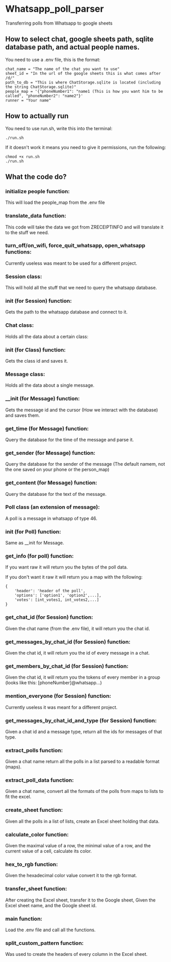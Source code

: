 # Whatsapp_poll_parser
Transferring polls from Whatsapp to google sheets

## How to select chat, google sheets path, sqlite database path, and actual people names.
You need to use a .env file, this is the format:
```
chat_name = "The name of the chat you want to use"
sheet_id = "In the url of the google sheets this is what comes after /d/"
path_to_db = "This is where ChatStorage.sqlite is located (including the string ChatStorage.sqlite)"
people_map = '{"phoneNumber1": "name1 (This is how you want him to be called", "phoneNumber2": "name2"}'
runner = "Your name"
```

## How to actually run
You need to use run.sh, write this into the terminal:
```
./run.sh
```
If it doesn't work it means you need to give it permissions, run the following:
```
chmod +x run.sh
./run.sh
```

## What the code do?

### initialize people function:
This will load the people_map from the .env file
### translate_data function:
This code will take the data we got from ZRECEIPTINFO and will translate it to the stuff we need.
### turn_off/on_wifi, force_quit_whatsapp, open_whatsapp functions:
Currently useless was meant to be used for a different project.
### Session class:
This will hold all the stuff that we need to query the whatsapp database.
### __init__ (for Session) function:
Gets the path to the whatsapp database and connect to it.
### Chat class:
Holds all the data about a certain class:
### __init__ (for Class) function:
Gets the class id and saves it.
### Message class:
Holds all the data about a single message.
### __init (for Message) function:
Gets the message id and the cursor (How we interact with the database) and saves them.
### get_time (for Message) function:
Query the database for the time of the message and parse it.
### get_sender (for Message) function:
Query the database for the sender of the message (The default namem, not the one saved on your phone or the person_map)
### get_content (for Message) function:
Query the database for the text of the message.
### Poll class (an extension of message):
A poll is a message in whatsapp of type 46.
### __init__ (for Poll) function:
Same as __init for Message.
### get_info (for poll) function:
If you want raw it will return you the bytes of the poll data.

If you don't want it raw it will return you a map with the following:
```
{
    'header': 'header of the poll',
    'options': ['option1', 'option2',...],
    'votes': [int_votes1, int_votes2,...]
}
```
### get_chat_id (for Session) function:
Given the chat name (from the .env file), it will return you the chat id.
### get_messages_by_chat_id (for Session) function:
Given the chat id, it will return you the id of every message in a chat.
### get_members_by_chat_id (for Session) function:
Given the chat id, it will return you the tokens of every member in a group (looks like this: [phoneNumber]@whatsapp...)
### mention_everyone (for Session) function:
Currently useless it was meant for a different project.
### get_messages_by_chat_id_and_type (for Session) function:
Given a chat id and a message type, return all the ids for messages of that type.
### extract_polls function:
Given a chat name return all the polls in a list parsed to a readable format (maps).
### extract_poll_data function:
Given a chat name, convert all the formats of the polls from maps to lists to fit the excel.
### create_sheet function:
Given all the polls in a list of lists, create an Excel sheet holding that data.
### calculate_color function:
Given the maximal value of a row, the minimal value of a row, and the current value of a cell, calculate its color.
### hex_to_rgb function:
Given the hexadecimal color value convert it to the rgb format.
### transfer_sheet function:
After creating the Excel sheet, transfer it to the Google sheet, Given the Excel sheet name, and the Google sheet id.
### main function:
Load the .env file and call all the functions.
### split_custom_pattern function:
Was used to create the headers of every column in the Excel sheet.